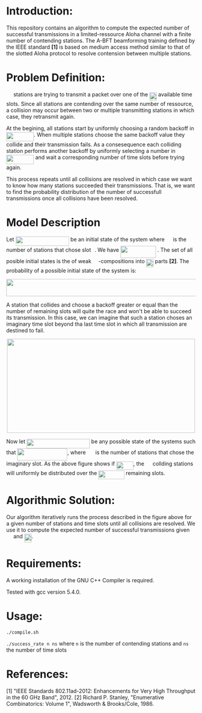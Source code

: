 # Introduction:

This repository contains an algorithm to compute the expected number of successful transmissions in a limited-ressource 
Aloha channel with a finite number of contending stations.
The A-BFT beamforming training defined by the IEEE standard **[1]** is based on medium access method similar to that of the slotted Aloha protocol to resolve contension between multiple stations.

# Problem Definition:

<img src="/tex/f9c4988898e7f532b9f826a75014ed3c.svg?invert_in_darkmode&sanitize=true" align=middle width=14.99998994999999pt height=22.465723500000017pt/> stations are trying to transmit a packet over one of the <img src="/tex/29fb78801f1c792da0c00b3ed4246275.svg?invert_in_darkmode&sanitize=true" align=middle width=19.41213779999999pt height=22.465723500000017pt/> available time slots.
Since all stations are contending over the same number of ressource, a collision may occur between two or multiple transmitting stations in which case, they retransmit again.

At the begining, all stations start by uniformly choosing a random backoff in <img src="/tex/14a475464f068c9a3f7677679a2385db.svg?invert_in_darkmode&sanitize=true" align=middle width=73.2019926pt height=24.65753399999998pt/>.
When multiple stations choose the same backoff value they collide and their transmission fails. As a consesequence each colliding station performs another backoff by uniformly selecting a number in <img src="/tex/14a475464f068c9a3f7677679a2385db.svg?invert_in_darkmode&sanitize=true" align=middle width=73.2019926pt height=24.65753399999998pt/> and wait a corresponding number of time slots before trying again.

This process repeats until all collisions are resolved in which case we want to know how many stations succeeded their transmissions. That is, we want to find the probability distribution of the number of successfull transmissions once all collisions have been resolved.

# Model Description 

Let <img src="/tex/59f3a42931cc7c8e988fc88011c1f47d.svg?invert_in_darkmode&sanitize=true" align=middle width=142.09983974999997pt height=24.65753399999998pt/> be an initial state of the system where <img src="/tex/de3e4ddbaf93c2db6b330ad1998cc995.svg?invert_in_darkmode&sanitize=true" align=middle width=14.517775799999992pt height=14.15524440000002pt/> is the number of stations that chose slot <img src="/tex/77a3b857d53fb44e33b53e4c8b68351a.svg?invert_in_darkmode&sanitize=true" align=middle width=5.663225699999989pt height=21.68300969999999pt/>. We have <img src="/tex/713e13330ab3e1f1d5123c74af238ace.svg?invert_in_darkmode&sanitize=true" align=middle width=94.46531159999999pt height=32.256008400000006pt/> . The set of all posible initial states is the of weak <img src="/tex/f9c4988898e7f532b9f826a75014ed3c.svg?invert_in_darkmode&sanitize=true" align=middle width=14.99998994999999pt height=22.465723500000017pt/>-compositions into <img src="/tex/29fb78801f1c792da0c00b3ed4246275.svg?invert_in_darkmode&sanitize=true" align=middle width=19.41213779999999pt height=22.465723500000017pt/> parts **[2]**. The probability of a possible initial state of the system is:

<p align="center"><img src="/tex/c6bd088e95ff412f19d37bdbf7252e72.svg?invert_in_darkmode&sanitize=true" align=middle width=524.63264205pt height=45.87321255pt/></p>

A station that collides and choose a backoff greater or equal than the number of remaining slots will quite the race and won't be able to succeed its transmission.
In this case, we can imagine that such a station choses an imaginary time slot beyond tha last time slot in which all transmission are destined to fail. 

<div style="text-align:center"><img src="https://github.com/mohammeddahhani/limited-ressources-Aloha-protocol/blob/master/exact_model.png" width="500" height="250"/></div>

Now let <img src="/tex/f7e9bfdb04bf00e6004d08e00908cca8.svg?invert_in_darkmode&sanitize=true" align=middle width=167.99862749999997pt height=24.65753399999998pt/> be any possible state of the systems such that  <img src="/tex/1c61197b8ba62acc435a1cc843958e14.svg?invert_in_darkmode&sanitize=true" align=middle width=133.14940814999997pt height=32.256008400000006pt/>, where <img src="/tex/9f42f25156036208d2dc90066e5133f9.svg?invert_in_darkmode&sanitize=true" align=middle width=17.771009849999988pt height=14.15524440000002pt/> is the number of stations that chose the imaginary slot.
As the above figure shows if <img src="/tex/ddc076dcde48b1b39299b8bf536b0b73.svg?invert_in_darkmode&sanitize=true" align=middle width=45.476512949999986pt height=21.18721440000001pt/>, the <img src="/tex/de3e4ddbaf93c2db6b330ad1998cc995.svg?invert_in_darkmode&sanitize=true" align=middle width=14.517775799999992pt height=14.15524440000002pt/> collding stations will uniformly be distributed over the <img src="/tex/93135102bf51009e249a0ff86ed8681e.svg?invert_in_darkmode&sanitize=true" align=middle width=69.06478754999999pt height=22.465723500000017pt/> remaining slots.


# Algorithmic Solution:

Our algorithm iteratively runs the process described in the figure above for a given number of stations and time slots until all collisions are resolved. We use it to compute the expected number of successful transmissions given <img src="/tex/f9c4988898e7f532b9f826a75014ed3c.svg?invert_in_darkmode&sanitize=true" align=middle width=14.99998994999999pt height=22.465723500000017pt/> and <img src="/tex/29fb78801f1c792da0c00b3ed4246275.svg?invert_in_darkmode&sanitize=true" align=middle width=19.41213779999999pt height=22.465723500000017pt/>.

# Requirements:

A working installation of the GNU C++ Compiler is required.

Tested with gcc version 5.4.0. 

# Usage:
`./compile.sh`

`./success_rate n ns` where `n` is the number of contending stations and `ns` the number of time slots

# References:
[1] "IEEE Standards 802.11ad-2012: Enhancements for Very High Throughput in the 60 GHz Band", 2012.
[2] Richard P. Stanley, "Enumerative Combinatorics: Volume 1", Wadsworth & Brooks/Cole, 1986.
